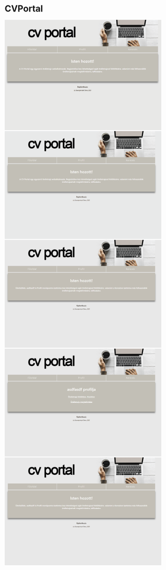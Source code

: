 # CVPortal
![](access-denied.gif)
![](registration-login.gif)
![](upload-cv.gif)
![](update-cv.gif)
![](search.gif)
